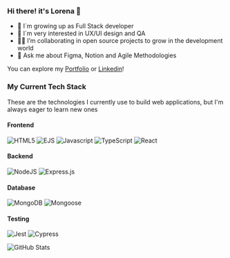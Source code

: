 ### Hi there! it's Lorena 👋

- 🌱 I´m growing up as Full Stack developer
- 🔭 I´m very interested in UX/UI design and QA
- 👩‍💻 I’m collaborating in open source projects to grow in the development world
- 💬 Ask me about Figma, Notion and Agile Methodologies

You can explore my [Portfolio](https://lorenacriado.super.site/) or [Linkedin](https://www.linkedin.com/in/lorena-criado/)!

### My Current Tech Stack
These are the technologies I currently use to build web applications, but I'm always eager to learn new ones

#### Frontend 
![HTML5](https://img.shields.io/badge/HTML5-E34F26.svg?style=for-the-badge&logo=HTML5&logoColor=white) ![EJS](https://img.shields.io/badge/ejs-%23B4CA65.svg?style=for-the-badge&logo=ejs&logoColor=black) ![Javascript](https://img.shields.io/badge/JavaScript-F7DF1E.svg?style=for-the-badge&logo=JavaScript&logoColor=black) ![TypeScript](https://img.shields.io/badge/typescript-%23007ACC.svg?style=for-the-badge&logo=typescript&logoColor=white) ![React](https://img.shields.io/badge/Vue.js-4FC08D.svg?style=for-the-badge&logo=vuedotjs&logoColor=white)

#### Backend
![NodeJS](https://img.shields.io/badge/node.js-6DA55F?style=for-the-badge&logo=node.js&logoColor=white)
![Express.js](https://img.shields.io/badge/Express-000000.svg?style=for-the-badge&logo=Express&logoColor=white) 

#### Database
![MongoDB](https://img.shields.io/badge/MongoDB-%234ea94b.svg?style=for-the-badge&logo=mongodb&logoColor=white)
![Mongoose](https://img.shields.io/badge/Mongoose-880000.svg?style=for-the-badge&logo=Mongoose&logoColor=white)

#### Testing
![Jest](https://img.shields.io/badge/-jest-%23C21325?style=for-the-badge&logo=jest&logoColor=white)
![Cypress](https://img.shields.io/badge/Cypress-69D3A7.svg?style=for-the-badge&logo=Cypress&logoColor=white)

![GitHub Stats](https://github-readme-stats.vercel.app/api?username=crimanlor&show_icons=true&theme=tokyonight&hide=issues)
